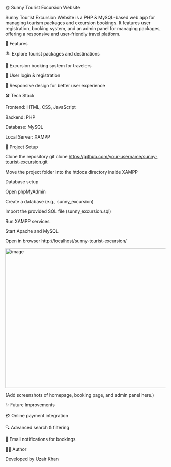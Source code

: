 🌞 Sunny Tourist Excursion Website

Sunny Tourist Excursion Website is a PHP & MySQL-based web app for managing tourism packages and excursion bookings. It features user registration, booking system, and an admin panel for managing packages, offering a responsive and user-friendly travel platform.

🚀 Features

🏝️ Explore tourist packages and destinations

📅 Excursion booking system for travelers

🔐 User login & registration

🎨 Responsive design for better user experience

🛠️ Tech Stack

Frontend: HTML, CSS, JavaScript

Backend: PHP

Database: MySQL

Local Server: XAMPP

📂 Project Setup

Clone the repository
git clone https://github.com/your-username/sunny-tourist-excursion.git

Move the project folder into the htdocs directory inside XAMPP

Database setup

Open phpMyAdmin

Create a database (e.g., sunny_excursion)

Import the provided SQL file (sunny_excursion.sql)

Run XAMPP services

Start Apache and MySQL

Open in browser
http://localhost/sunny-tourist-excursion/

<img width="605" height="439" alt="image" src="https://github.com/user-attachments/assets/685e2eaa-9696-42c0-ab0d-f666b4a0e45b" />


(Add screenshots of homepage, booking page, and admin panel here.)

✨ Future Improvements

💳 Online payment integration

🔍 Advanced search & filtering

📧 Email notifications for bookings

👨‍💻 Author

Developed by Uzair Khan

